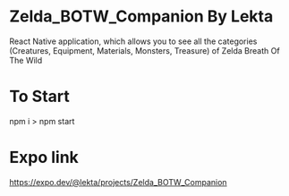 # Zelda_BOTW_Companion By Lekta 

React Native application, which allows you to see all the categories (Creatures, Equipment, Materials, Monsters, Treasure) of Zelda Breath Of The Wild 

# To Start 
npm i >
npm start

# Expo link 
https://expo.dev/@lekta/projects/Zelda_BOTW_Companion

